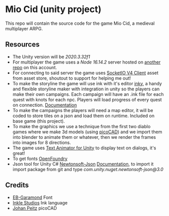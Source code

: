 Mio Cid (unity project)
==================================
This repo will contain the source code for the game Mio Cid, a medieval multiplayer ARPG.

Resources
--------------------
- The Unity version will be _2020.3.32f1_
- For multiplayer the game uses a _Node 16.14.2_ server hosted on [another repo](https://github.com/TortitasT/Cid-Server) on this account.
- For connecting to said server the game uses [SocketIO V4 Client](https://assetstore.unity.com/packages/tools/network/socket-io-v3-v4-client-for-unity-standalone-webgl-196557) asset from asset store, shoutout to support for helping me out!
- To make the storyline the game will use ink with it's editor [inky](https://www.inklestudios.com/ink/), a handy and flexible storyline maker with integration in unity so the players can make their own campaigns. Each campaign will have an .ink file for each quest with knots for each npc. Players will load progress of every quest on connection. [Documentation](https://github.com/inkle/ink/blob/master/Documentation/RunningYourInk.md#getting-started-with-the-runtime-api)
- To make the campaigns the players will need a map editor, it will be coded to store tiles on a json and load them on runtime. Included on base game (this project).
- To make the graphics we use a technique from the first two diablo games where we make 3d models (using [picoCAD](https://johanpeitz.itch.io/picocad)) and we import them into blender to animate them or whatever, then we render the frames into images for 8 directions.
- The game uses [Text Animator for Unity](https://assetstore.unity.com/packages/tools/gui/text-animator-for-unity-158707) to display text on dialogs, it's great!
- To get fonts [OpenFoundry](https://open-foundry.com/fonts)
- Json tool for Unity C# [Newtonsoft-Json](https://github.com/jilleJr/Newtonsoft.Json-for-Unity) [Documentation](https://www.newtonsoft.com/json/help/html/Introduction.htm), to import it import package from git and type _com.unity.nuget.newtonsoft-json@3.0_ 

Credits
-------
- [EB-Garamond](https://github.com/georgd/EB-Garamond) Font
- [Inkle Studios](https://www.inklestudios.com/) Ink language
- [Johan Peitz](https://johanpeitz.itch.io/) picoCAD
